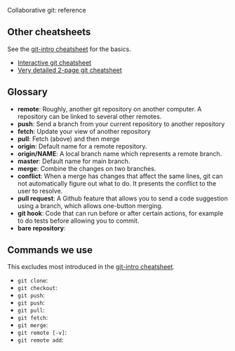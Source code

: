 Collaborative git:  reference

## Other cheatsheets

See the [git-intro
cheatsheet](https://coderefinery.github.io/git-intro/reference/) for
the basics.

* [Interactive git cheatsheet](http://www.ndpsoftware.com/git-cheatsheet.html)
* [Very detailed 2-page git
  cheatsheet](https://users.aalto.fi/~darstr1/cheatsheets/git-for-normal-people-cheatsheet_1.0.pdf)

## Glossary

* **remote**: Roughly, another git repository on another computer.  A
  repository can be linked to several other remotes.
* **push**: Send a branch from your current repository to another repository
* **fetch**: Update your view of another repository
* **pull**: Fetch (above) and then merge
* **origin**: Default name for a remote repository.
* **origin/NAME**: A local branch name which represents a remote branch.
* **master**: Default name for main branch.
* **merge**: Combine the changes on two branches.
* **conflict**: When a merge has changes that affect the same lines,
  git can not automatically figure out what to do.  It presents the
  conflict to the user to resolve.
* **pull request**: A Github feature that allows you to send a
  code suggestion using a branch, which allows one-button merging.
* **git hook**: Code that can run before or after certain actions, for
  example to do tests before allowing you to commit.
* **bare repository**:


## Commands we use

This excludes most introduced in the [git-intro
cheatsheet](https://coderefinery.github.io/git-intro/reference/).

* `git clone`:
* `git checkout`:
* `git push`:
* `git push`:
* `git pull`:
* `git fetch`:
* `git merge`:
* `git remote [-v]`:
* `git remote add`:

